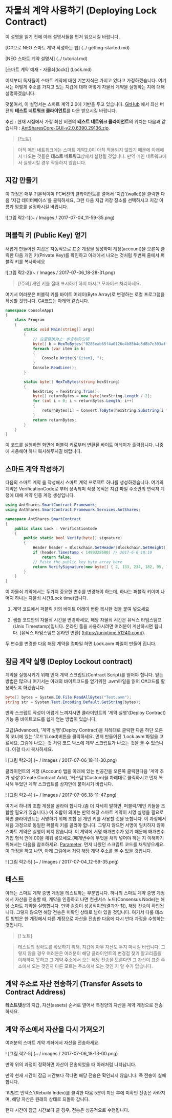 # 자물쇠 계약 사용하기 (Deploying Lock Contract)

이 설명을 읽기 전에 아래 설명서들을 먼저 읽으시길 바랍니다.

[C#으로 NEO 스마트 계약 작성하는 법] (../ getting-started.md)

[NEO 스마트 계약 설명서] (../ tutorial.md)

[스마트 계약 예재 - 자물쇠(lock)] (Lock.md)

이제부터 독자들이 스마트 계약에 대한 기본지식은 가지고 있다고 가정하겠습니다. 여기서는 어떻게 주소를 가지고 있는
지갑에 대하 어떻게 자물쇠 계약을 실행하는 지에 대해 설명하겠습니다. 

덧붙여서, 이 설명서는 스마트 계약 2.0에 기반을 두고 있습니다. [GitHub](https://github.com/neo-project/neo-gui/releases)
에서 최신 버젼의 **테스트 네트워크 클라이언트**를 다운 받으시길 바랍니다. 

추신 : 현재 시점에서 가장 최신 버젼의 **테스트 네트워크 클라이언트**의 위치는 다음과 같습니다 : 
[AntSharesCore-GUI-v2.0.6390.29136.zip](https://github.com/neo-project/neo-gui/releases/download/v2.0.0-preview2-04/AntSharesCore-GUI-v2.0.6390.29136.zip).

> [!노트]

> 아직 메인 네트워크에는 스마트 계약2.0이 아직 적용되지 않았기 때문에 아래에서 나오는 것들은 **테스트 네트워크**상에서 
실행될 것입니다. 만약 메인 네트워크에서 실행시킬 경우 작동하지 않습니다. 

## 지갑 만들기

이 과정은 매우 기본적이며 PC버젼의 클라이언트를 열어서 '지갑'(wallet)을 클릭한 다음 '지갑 데이터베이스'를 클릭하세요,
그런 다음 지갑 저장 장소를 선택하시고 지갑 이름과 암호를 설정하시길 바랍니다. 

![그림 락2-1](~ / Images / 2017-07-04_11-59-35.png)

## 퍼블릭 키 (Public Key) 얻기 

새롭게 만들어진 지갑은 자동적으로 표준 계정을 생성하며 계정(account)을 오른쪽 클릭한 다음 개인 키(Private Key)를 확인하고 
아래에서 나오는 것처럼 두번째 줄에서 퍼블릭 키를 복사하세요


![그림 락2-2](~ / Images / 2017-07-06_18-28-31.png)



> [!주의]
> 개인 키를 절대 표시하기 하지 마시고 모자이크 처리하세요.

여기서 여러분은 퍼블릭 키를 바이트 어레이(Byte Array)로 변경하는 로컬 프로그램을 작성할 것입니다. 
C#코드는 아래와 같습니다.  


```c#
namespace ConsoleApp1
{
    class Program
    {
        static void Main(string[] args)
        {
            // 这里替换为上一步复制的公钥
            byte[] b = HexToBytes("0285eab65f4a0126e4b85b4e5d8b7e303aff7efb360d595f2e3189bb90487ad5aa"); 
            foreach (var item in b)
            {
                Console.Write($"{item}, ");
            }
            Console.ReadLine();
        }

        static byte[] HexToBytes(string hexString)
        {
            hexString = hexString.Trim();
            byte[] returnBytes = new byte[hexString.Length / 2];
            for (int i = 0; i < returnBytes.Length; i++)
            {
                returnBytes[i] = Convert.ToByte(hexString.Substring(i * 2, 2), 16);
            }
            return returnBytes;
        }
    }
}
```

이 코드를 실행하면 화면에 퍼블릭 키로부터 변환된 바이트 어레이가 출력됩니다. 나중에 사용해야 하니 복사해두시길
바랍니다. 


## 스마트 계약 작성하기

다음의 스마트 계약 을 작성해서 스마트 계약 프로젝트 하나를 생성하겠습니다. 여기의 계약은 VerificationCode로 부터
상속되며 작성 목적은 지갑 파일 주소안의 연락처 계정에 대해 계약 인증 계정 생성입니다. 


```c#
using AntShares.SmartContract.Framework;
using AntShares.SmartContract.Framework.Services.AntShares;

namespace AntShares.SmartContract
{
    public class Lock : VerificationCode
    {
        public static bool Verify(byte[] signature)
        {
            Header header = Blockchain.GetHeader(Blockchain.GetHeight());
            if (header.Timestamp < 1499328600) // 2017-6-6 18:10
                return false;
            // Paste the public key byte array here
            return VerifySignature(new byte[] { 2, 133, 234, 182, 95, 74, 1, 38, 228, 184, 91, 78, 93, 139, 126, 48, 58, 255, 126, 251, 54, 13, 89, 95, 46, 49, 137, 187, 144, 72, 122, 213, 170 }, signature);
        }
    }
}
```

이 자물쇠 계약에서는 두가지 중요한 변수를 변경해야 하는데, 하나는 퍼블릭 키이며 나머지 하나는 자물쇠 시간(Lock time)입니다.


1. 계약 코드에서 퍼블릭 키의 바이트 어레이 변환 복사한 것을 붙여 넣으세요

2. 샘플 코드안의 자물쇠 시간을 변경하세요, 해당 자물쇠 시간은 유닉스 타임스탬프(Unix Timestamp)입니다. 온라인 툴을 
사용하시려면 여러분이 계산하시면 됩니다. [유닉스 타임스탬프 온라인 변환] (https://unixtime.51240.com/).


두 변수를 변경한 다음 해당 계약을 컴파일 하면 Lock.avm 파일이 만들어 집니다. 



## 잠금 계약 실행 (Deploy Lockout contract)


계약을 실행시키기 위해 먼저 계약 스크립트(Contract Script)를 얻어야 합니다. 얻는 방법은 많으나 여기서는 아래의
바이트코드를 얻기위한 .avm파일을 읽어 C#코드를 활용하도록 하겠습니다. 

```c#
byte[] bytes = System.IO.File.ReadAllBytes("Test.avm");
string str = System.Text.Encoding.Default.GetString(bytes);
```

만약 스크립트 작성이 어렵게 느껴지시면 클라이언트의 '계약 실행'(Deploy Contract) 기능 중 바이트코드를 
쉽게 얻는 방법이 있습니다. 

고급(Advanced), '계약 실행'(Deploy Contract)을 차례대로 클릭한 다음 하단 오른쪽 코너에 있는 '로드'(Load)버튼을 
클릭하세요. 먼저 만들어진 'Lock.avm'파일을 고르세요. 그림에 나오는 것 처럼 코드 박스에 계약 스크립트가 나오는 것을
볼 수 있습니다. 이걸 다시 복사하세요.

! [그림 락2-3] (~ / Images / 2017-07-06_18-11-30.png)


클라이언트의 계정 (Account) 탭을 아래에 있는 빈공간을 오른쪽 클릭한다음 '계약 추가 생성'(Create Contract Add), 
'커스텀'(Custom)을 차례대로 클릭하시고 먼저 복사해 두었던 계약 스크립트를 상자안에 붙이시기 바랍니다.



! [그림 락2-4] (~ / Images / 2017-07-06_18-11-47.png)

여기서 하나의 조합 계정을 골라야 합니다.(좀 더 자세히 말하면. 퍼블릭/개인 키들을 조합할 필요가 있습니다.)
이 조합이 의미는 만약 해당 스마트 계약이 서명 실행을 필요로 하면 클라이언트는 서명하기 위해 조합 된
개인 키를 사용할 것을 뜻합니다. 이 과정에서 처음 과정으로 동일한 퍼블릭 키를 골라야 합니다. 그렇지 않으면
서명이 일치하지 않아 스마트 계약은 실행이 되지 않습니다. 이 계약에 서명 매개변수가 있기 때문에 매개변수 기입 
형식 안에 00을 채워 넣으세요.(매개변수에 무엇을 채워 넣어야 하는 지 이해하기 위해서는 다음을 참조하세요.
[Parameter](Parameter.md). 먼저 나왔던 스크립트 코드를 채워넣으세요. 이 과정을 하고 나면, 아래 그림에서 처럼 
해당 계약 주소를 볼 수 있을 것입니다. 

! [그림 락2-5] (~ / Images / 2017-07-04_12-59-35.png)


## 테스트

아래는 스마트 계약 증명 계정을 테스트하는 부분입니다. 하나의 스마트 계약 증명 계정에서 자산을 전송할 때, 계약을 인증하고
나면 컨센서스 노드(Consensus Node)는 해당 스마트 계약을 실행합니다. 만약 검증이 성공적이면(결과가 참), 해당 전송이 
확인됩니다. 그렇지 않으면 해당 전송은 미확인 상태로 남아 있을 것입니다. 여기서 다룰 테스트 방법은 한 계정에서 다른 
계정으로 자산을 전송한 다음에 다시 반대 과정을 수행하는 것입니다. 

> [! 노트]

> 테스트의 정확도를 확보하기 위해, 지갑에 아무 자산도 두지 마시길 바랍니다. 그렇지 않을 경우 여러분은 여러분이 
해당 클라이언트의 변경점 찾기 알고리즘을 이해하지 못하고 그 계약 주소에서 오는 해당 전송을 모른다면 그 자산이 표준 
주소에서 오는 것인지 다른 모르는 주소에서 오는 것인 지 알 수가 없습니다. 


## 계약 주소로 자산 전송하기 (Transfer Assets to Contract Address)

**테스트넷**상의 지갑, 자산(assets) 순서로 열어서 특정양의 자산을 계약 계정으로 전송하세요.


## 계약 주소에서 자산을 다시 가져오기

여러분의 스마트 계약 계좌에서 자산을 전송하세요. 

! [그림 락2-5] (~ / images / 2017-07-06_18-13-00.png)

만약 위의 과정이 정확하면 자산이 전송되었을 때 아래처럼 나타납니다. 

만약 현재 시간이 잠금 시간보다 적다면 해당 전송은 확인되지 않습니다. 즉 전송이 실패합니다. 


'리빌드 인덱스'(Rebuild Index)를 클릭한 다음 5분이 지난 후에 미확인 전송은 사라지며, 해당 자산은 원래의 상태로 
되돌아 갑니다. 

현재 시간이 잠금 시간보다 클 경우, 전송은 성공적으로 수행됩니다.





